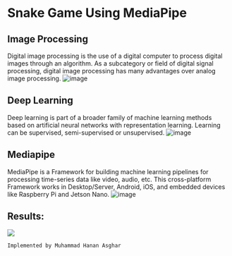 # Snake Game Using MediaPipe

## Image Processing
Digital image processing is the use of a digital computer to process digital images through an algorithm. As a subcategory or field of digital signal processing, digital image processing has many advantages over analog image processing.
![image](https://user-images.githubusercontent.com/44013285/163624385-dc2a3dfe-35c7-435c-a0f0-738c6902c1dd.png)

## Deep Learning
Deep learning is part of a broader family of machine learning methods based on artificial neural networks with representation learning. Learning can be supervised, semi-supervised or unsupervised.
![image](https://user-images.githubusercontent.com/44013285/163624360-5160e808-7ea9-40a2-913d-c45937610c4b.png)

## Mediapipe
MediaPipe is a Framework for building machine learning pipelines for processing time-series data like video, audio, etc. This cross-platform Framework works in Desktop/Server, Android, iOS, and embedded devices like Raspberry Pi and Jetson Nano.
![image](https://user-images.githubusercontent.com/44013285/163624335-278f7dcd-10e9-4fa5-8552-278773f9eb2b.png)

## Results:
![](/snake.gif)
```
Implemented by Muhammad Hanan Asghar
```
